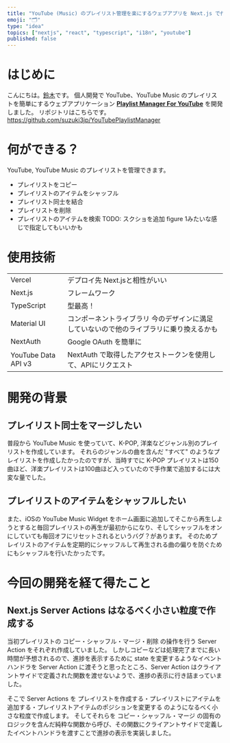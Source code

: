 ```yaml
---
title: "YouTube (Music) のプレイリスト管理を楽にするウェブアプリを Next.js で作った"
emoji: "🗂"
type: "idea"
topics: ["nextjs", "react", "typescript", "i18n", "youtube"]
published: false
---
```

# はじめに
こんにちは。[鈴木](https://github.com/suzuki3jp)です。
個人開発で YouTube、YouTube Music のプレイリストを簡単にするウェブアプリケーション [**Playlist Manager For YouTube**](https://pmfy.suzuki3.jp) を開発しました。
リポジトリはこちらです。
https://github.com/suzuki3jp/YouTubePlaylistManager

# 何ができる？
YouTube, YouTube Music のプレイリストを管理できます。
- プレイリストをコピー
- プレイリストのアイテムをシャッフル
- プレイリスト同士を結合
- プレイリストを削除
- プレイリストのアイテムを検索
TODO: スクショを追加 figure 1みたいな感じで指定してもいいかも

# 使用技術
|  |  |
| ---- | ---- |
| Vercel | デプロイ先 Next.jsと相性がいい |
| Next.js | フレームワーク |
| TypeScript | 型最高！ |
| Material UI | コンポーネントライブラリ 今のデザインに満足していないので他のライブラリに乗り換えるかも |
| NextAuth | Google OAuth を簡単に |
| YouTube Data API v3 | NextAuth で取得したアクセストークンを使用して、APIにリクエスト |

# 開発の背景
## プレイリスト同士をマージしたい
普段から YouTube Music を使っていて、K-POP, 洋楽などジャンル別のプレイリストを作成しています。
それらのジャンルの曲を含んだ "すべて" のようなプレイリストを作成したかったのですが、当時すでに K-POP プレイリストは150曲ほど、洋楽プレイリストは100曲ほど入っていたので手作業で追加するには大変な量でした。
## プレイリストのアイテムをシャッフルしたい
また、iOSの YouTube Music Widget をホーム画面に追加してそこから再生しようとすると毎回プレイリストの再生が最初からになり、そしてシャッフルをオンにしていても毎回オフにリセットされるというバグ？があります。
そのためプレイリストのアイテムを定期的にシャッフルして再生される曲の偏りを防ぐためにもシャッフルを行いたかったです。

# 今回の開発を経て得たこと
##  Next.js Server Actions はなるべく小さい粒度で作成する
当初プレイリストの コピー・シャッフル・マージ・削除 の操作を行う Server Action をそれぞれ作成していました。
しかしコピーなどは処理完了までに長い時間が予想されるので、進捗を表示するために state を変更するようなイベントハンドラを Server Action に渡そうと思ったところ、Server Action はクライアントサイドで定義された関数を渡せないようで、進捗の表示に行き詰まっていました。

そこで Server Actions を プレイリストを作成する・プレイリストにアイテムを追加する・プレイリストアイテムのポジションを変更する のようになるべく小さな粒度で作成します。
そしてそれらを コピー・シャッフル・マージ の固有のロジックを含んだ純粋な関数から呼び、その関数にクライアントサイドで定義したイベントハンドラを渡すことで進捗の表示を実装しました。